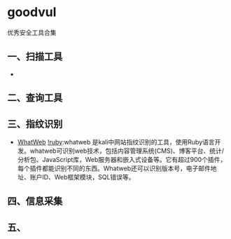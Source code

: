 # goodvul
优秀安全工具合集


## 一、扫描工具

- 

## 二、查询工具


## 三、指纹识别

- [WhatWeb](https://github.com/urbanadventurer/WhatWeb)  [!ruby](https://img.shields.io/badge/ruby-red.svg):whatweb 是kali中网站指纹识别的工具，使用Ruby语言开发。whatweb可识别web技术，包括内容管理系统(CMS)、博客平台、统计/分析包、JavaScript库，Web服务器和嵌入式设备等。它有超过900个插件，每个插件都能识别不同的东西。Whatweb还可以识别版本号，电子邮件地址、账户ID、Web框架模块，SQL错误等。


## 四、信息采集


## 五、
